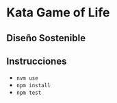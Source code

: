 # Kata Game of Life
## Diseño Sostenible

## Instrucciones
* `nvm use`
* `npm install`
* `npm test`
